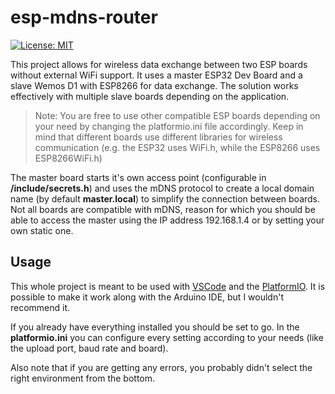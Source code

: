 # esp-mdns-router

 [![License: MIT](https://img.shields.io/badge/License-MIT-yellow.svg)](https://opensource.org/licenses/MIT)

This project allows for wireless data exchange between two ESP boards without external WiFi support. It uses a master ESP32 Dev Board and a slave Wemos D1 with ESP8266 for data exchange. The solution works effectively with multiple slave boards depending on the application.

> Note: You are free to use other compatible ESP boards depending on your need by changing the platformio.ini file accordingly. Keep in mind that different boards use different libraries for wireless communication (e.g. the ESP32 uses WiFi.h, while the ESP8266 uses ESP8266WiFi.h)

The master board starts it's own access point (configurable in **/include/secrets.h**) and uses the mDNS protocol to create a local domain name (by default **master.local**) to simplify the connection between boards. Not all boards are compatible with mDNS, reason for which you should be able to access the master using the IP address 192.168.1.4 or by setting your own static one.


##  Usage
This whole project is meant to be used with [VSCode](https://code.visualstudio.com/) and the [PlatformIO](https://platformio.org). It is possible to make it work along with the Arduino IDE, but I wouldn't recommend it.

If you already have everything installed you should be set to go. In the **platformio.ini** you can configure every setting according to your needs (like the upload port, baud rate and board).

Also note that if you are getting any errors, you probably didn't select the right environment from the bottom. 

